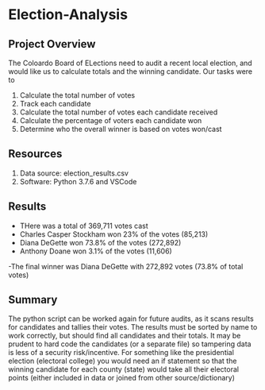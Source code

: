 # Election-Analysis

## Project Overview
The Coloardo Board of ELections need to audit a recent local election, and would like us to calculate totals and the winning candidate. Our tasks were to

1. Calculate the total number of votes
2. Track each candidate
3. Calculate the total number of votes each candidate received
4. Calculate the percentage of voters each candidate won
5. Determine who the overall winner is based on votes won/cast

## Resources
1. Data source: election_results.csv
2. Software: Python 3.7.6 and VSCode

## Results
- THere was a total of 369,711 votes cast
- Charles Casper Stockham won 23% of the votes (85,213)
- Diana DeGette won 73.8% of the votes (272,892)
- Anthony Doane won 3.1% of the votes (11,606)

-The final winner was Diana DeGette with 272,892 votes (73.8% of total votes)

## Summary
The python script can be worked again for future audits, as it scans results for candidates and tallies their votes. The results must be sorted by name to work correctly, but should find all candidates and their totals. It may be prudent to hard code the candidates (or a separate file) so tampering data is less of a security risk/incentive. For something like the presidential election (electoral college) you would need an if statement so that the winning candidate for each county (state) would take all their electoral points (either included in data or joined from other source/dictionary)
